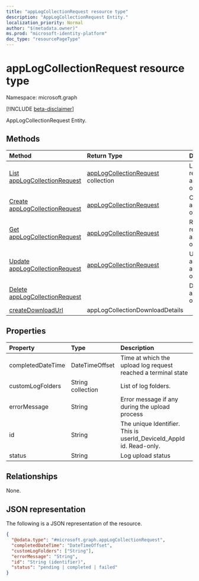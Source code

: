 ```yaml
---
title: "appLogCollectionRequest resource type"
description: "AppLogCollectionRequest Entity."
localization_priority: Normal
author: "$(metadata.owner)"
ms.prod: "microsoft-identity-platform"
doc_type: "resourcePageType"
---
```


# appLogCollectionRequest resource type

Namespace: microsoft.graph

[!INCLUDE [beta-disclaimer](../../includes/beta-disclaimer.md)]

AppLogCollectionRequest Entity.

## Methods

| Method                                                                            | Return Type                                                             | Description                                                             |
| :-------------------------------------------------------------------------------- | :---------------------------------------------------------------------- | :---------------------------------------------------------------------- |
| [List appLogCollectionRequest](../api/intune-applogcollectionrequest-list.md)     | [appLogCollectionRequest](intune-appLogCollectionRequest.md) collection | List properties and relationships of an appLogCollectionRequest object. |
| [Create appLogCollectionRequest](../api/intune-applogcollectionrequest-create.md) | [appLogCollectionRequest](intune-appLogCollectionRequest.md)            | Create a new appLogCollectionRequest object.                            |
| [Get appLogCollectionRequest](../api/intune-applogcollectionrequest-get.md)       | [appLogCollectionRequest](intune-appLogCollectionRequest.md)            | Read properties and relationships of an appLogCollectionRequest object. |
| [Update appLogCollectionRequest](../api/intune-applogcollectionrequest-update.md) | [appLogCollectionRequest](intune-appLogCollectionRequest.md)            | Update the properties of an appLogCollectionRequest object.             |
| [Delete appLogCollectionRequest](../api/intune-applogcollectionrequest-delete.md) |                                                                         | Delete an appLogCollectionRequest object.                               |
| [createDownloadUrl](../api/intune-applogcollectionrequest-createDownloadUrl.md)   | appLogCollectionDownloadDetails                                         |                                                                         |

## Properties

| Property          | Type              | Description                                                         |
| :---------------- | :---------------- | :------------------------------------------------------------------ |
| completedDateTime | DateTimeOffset    | Time at which the upload log request reached a terminal state       |
| customLogFolders  | String collection | List of log folders.                                                |
| errorMessage      | String            | Error message if any during the upload process                      |
| id                | String            | The unique Identifier. This is userId_DeviceId_AppId id. Read-only. |
| status            | String            | Log upload status                                                   |

## Relationships

None.

## JSON representation

The following is a JSON representation of the resource.

<!-- {
  "blockType": "resource",
  "keyProperty": "id",
  "@odata.type": "microsoft.graph.appLogCollectionRequest",
  "baseType": "microsoft.graph.entity",
  "openType": False
}
-->

```json
{
  "@odata.type": "#microsoft.graph.appLogCollectionRequest",
  "completedDateTime": "DateTimeOffset",
  "customLogFolders": ["String"],
  "errorMessage": "String",
  "id": "String (identifier)",
  "status": "pending | completed | failed"
}
```